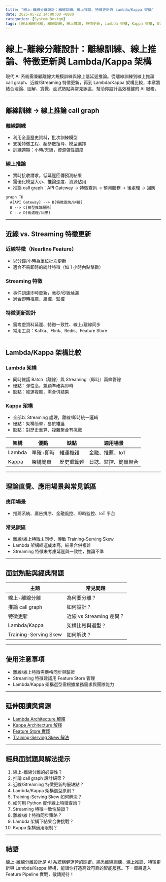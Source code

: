 ```yaml
---
title: "線上-離線分離設計：離線訓練、線上推論、特徵更新與 Lambda/Kappa 架構"
date: 2025-05-22 14:00:00 +0800
categories: [System Design]
tags: [線上離線分離, 離線訓練, 線上推論, 特徵更新, Lambda 架構, Kappa 架構, Streaming, Call Graph]
---
```


# 線上-離線分離設計：離線訓練、線上推論、特徵更新與 Lambda/Kappa 架構

現代 AI 系統需兼顧離線大規模訓練與線上低延遲推論。從離線訓練到線上推論 call graph、近線/Streaming 特徵更新，再到 Lambda/Kappa 架構比較，本章將結合理論、圖解、實戰、面試熱點與常見誤區，幫助你設計高效穩健的 AI 服務。

---

## 離線訓練 → 線上推論 call graph

### 離線訓練

- 利用全量歷史資料，批次訓練模型
- 支援特徵工程、超參數搜尋、模型選擇
- 訓練週期：小時/天級，資源彈性調度

### 線上推論

- 實時接收請求，低延遲回傳預測結果
- 需優化模型大小、推論速度、資源佔用
- 推論 call graph：API Gateway → 特徵查詢 → 預測服務 → 後處理 → 回應

```mermaid
graph TD
  A[API Gateway] --> B[特徵查詢/拼接]
  B --> C[模型推論服務]
  C --> D[後處理/回應]
```

---

## 近線 vs. Streaming 特徵更新

### 近線特徵（Nearline Feature）

- 以分鐘/小時為單位批次更新
- 適合不需即時的統計特徵（如 1 小時內點擊數）

### Streaming 特徵

- 事件到達即時更新，毫秒/秒級延遲
- 適合即時推薦、風控、監控

### 特徵更新設計

- 需考慮資料延遲、特徵一致性、線上/離線同步
- 常用工具：Kafka、Flink、Redis、Feature Store

---

## Lambda/Kappa 架構比較

### Lambda 架構

- 同時維護 Batch（離線）與 Streaming（即時）兩條管線
- 優點：彈性高，兼顧準確與即時
- 缺點：維運複雜，需合併結果

### Kappa 架構

- 全部以 Streaming 處理，離線/即時統一邏輯
- 優點：架構簡單，易於維護
- 缺點：對歷史重算、複雜聚合有挑戰

| 架構   | 優點      | 缺點       | 適用場景             |
| ------ | --------- | ---------- | -------------------- |
| Lambda | 準確+即時 | 維運複雜   | 金融、推薦、IoT      |
| Kappa  | 架構簡單  | 歷史重算難 | 日誌、監控、簡單聚合 |

---

## 理論直覺、應用場景與常見誤區

### 應用場景

- 推薦系統、廣告排序、金融風控、即時監控、IoT 平台

### 常見誤區

- 離線/線上特徵未同步，導致 Training-Serving Skew
- Lambda 架構維運成本高，結果合併複雜
- Streaming 特徵未考慮延遲與一致性，推論不準

---

## 面試熱點與經典問題

| 主題                  | 常見問題                 |
| --------------------- | ------------------------ |
| 線上-離線分離         | 為何要分離？             |
| 推論 call graph       | 如何設計？               |
| 特徵更新              | 近線 vs Streaming 差異？ |
| Lambda/Kappa          | 架構比較與選型？         |
| Training-Serving Skew | 如何解決？               |

---

## 使用注意事項

* 離線/線上特徵需嚴格同步與驗證
* Streaming 特徵建議用 Feature Store 管理
* Lambda/Kappa 架構選型需根據業務需求與團隊能力

---

## 延伸閱讀與資源

* [Lambda Architecture 解釋](https://martinfowler.com/bliki/LambdaArchitecture.html)
* [Kappa Architecture 解釋](https://www.oreilly.com/radar/questioning-the-lambda-architecture/)
* [Feature Store 實踐](https://docs.feast.dev/)
* [Training-Serving Skew 解法](https://cloud.google.com/architecture/mlops-continuous-delivery-and-automation-pipelines-in-machine-learning#feature_store)

---

## 經典面試題與解法提示

1. 線上-離線分離的必要性？
2. 推論 call graph 設計細節？
3. 近線/Streaming 特徵更新的優缺點？
4. Lambda/Kappa 架構選型原則？
5. Training-Serving Skew 如何解決？
6. 如何用 Python 實作線上特徵查詢？
7. Streaming 特徵一致性驗證？
8. 離線/線上特徵同步策略？
9. Lambda 架構下結果合併挑戰？
10. Kappa 架構適用限制？

---

## 結語

線上-離線分離設計是 AI 系統穩健運營的關鍵。熟悉離線訓練、線上推論、特徵更新與 Lambda/Kappa 架構，能讓你打造高效可靠的智能服務。下一章將進入 Feature Pipeline 實戰，敬請期待！
